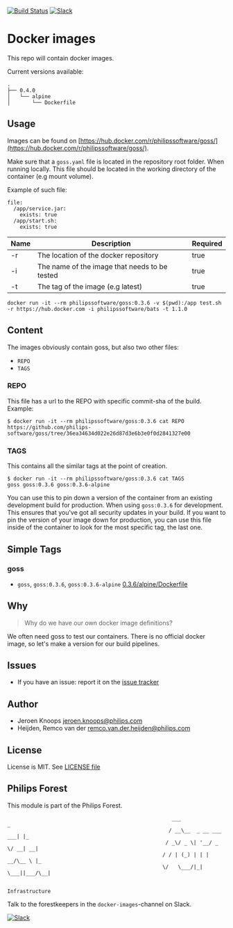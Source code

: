 [![Build Status](https://travis-ci.com/philips-software/goss.svg?branch=master)](https://travis-ci.com/philips-software/goss)
[![Slack](https://philips-software-slackin.now.sh/badge.svg)](https://philips-software-slackin.now.sh)

# Docker images

This repo will contain docker images.

Current versions available:
```
.
├── 0.4.0
│   └── alpine
│       └── Dockerfile
```
## Usage

Images can be found on [https://hub.docker.com/r/philipssoftware/goss/](https://hub.docker.com/r/philipssoftware/goss/).

Make sure that a `goss.yaml` file is located in the repository root folder.
When running locally. This file should be located in the working directory of the container (e.g mount volume).

Example of such file:

```
file:
  /app/service.jar:
    exists: true
  /app/start.sh:
    exists: true

```

Name  | Description                                   | Required
------|-----------------------------------------------|----------------------------
-r    | The location of the docker repository         | true
-i    | The name of the image that needs to be tested | true
-t    | The tag of the image (e.g latest)             | true


```
docker run -it --rm philipssoftware/goss:0.3.6 -v $(pwd):/app test.sh -r https://hub.docker.com -i philipssoftware/bats -t 1.1.0 
```


## Content

The images obviously contain goss, but also two other files:
- `REPO`
- `TAGS`

### REPO

This file has a url to the REPO with specific commit-sha of the build.
Example: 

```
$ docker run -it --rm philipssoftware/goss:0.3.6 cat REPO
https://github.com/philips-software/goss/tree/36ea34634d022e26d87d3e6b3e0f0d2841327e00
```

### TAGS

This contains all the similar tags at the point of creation. 

```
$ docker run -it --rm philipssoftware/goss:0.3.6 cat TAGS
goss goss:0.3.6 goss:0.3.6-alpine
```

You can use this to pin down a version of the container from an existing development build for production. When using `goss:0.3.6` for development. This ensures that you've got all security updates in your build. If you want to pin the version of your image down for production, you can use this file inside of the container to look for the most specific tag, the last one.

## Simple Tags

### goss
- `goss`, `goss:0.3.6`, `goss:0.3.6-alpine` [0.3.6/alpine/Dockerfile](0.3.6/alpine/Dockerfile)

## Why

> Why do we have our own docker image definitions?

We often need goss to test our containers. There is no official docker image, so let's make a version for our build pipelines.

## Issues

- If you have an issue: report it on the [issue tracker](https://github.com/philips-software/goss/issues)

## Author

- Jeroen Knoops <jeroen.knoops@philips.com>
- Heijden, Remco van der <remco.van.der.heijden@philips.com>

## License

License is MIT. See [LICENSE file](LICENSE.md)

## Philips Forest

This module is part of the Philips Forest.

```
                                                     ___                   _
                                                    / __\__  _ __ ___  ___| |_
                                                   / _\/ _ \| '__/ _ \/ __| __|
                                                  / / | (_) | | |  __/\__ \ |_
                                                  \/   \___/|_|  \___||___/\__|  

                                                                 Infrastructure
```

Talk to the forestkeepers in the `docker-images`-channel on Slack.

[![Slack](https://philips-software-slackin.now.sh/badge.svg)](https://philips-software-slackin.now.sh)
